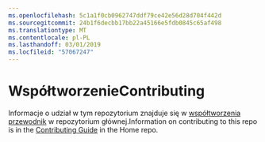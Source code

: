 ```yaml
---
ms.openlocfilehash: 5c1a1f0cb0962747ddf79ce42e56d28d704f442d
ms.sourcegitcommit: 24b1f6decbb17bb22a45166e5fdb0845c65af498
ms.translationtype: MT
ms.contentlocale: pl-PL
ms.lasthandoff: 03/01/2019
ms.locfileid: "57067247"
---
```

<a name="contributing"></a><span data-ttu-id="e716f-101">Współtworzenie</span><span class="sxs-lookup"><span data-stu-id="e716f-101">Contributing</span></span>
======

<span data-ttu-id="e716f-102">Informacje o udział w tym repozytorium znajduje się w [współtworzenia przewodnik](https://github.com/aspnet/Home/blob/dev/CONTRIBUTING.md) w repozytorium głównej.</span><span class="sxs-lookup"><span data-stu-id="e716f-102">Information on contributing to this repo is in the [Contributing Guide](https://github.com/aspnet/Home/blob/dev/CONTRIBUTING.md) in the Home repo.</span></span>
